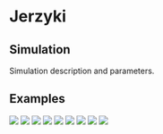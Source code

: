 # Jerzyki

## Simulation

Simulation description and parameters.

## Examples
![](animations/bezwladnoscmax.gif)
![](animations/cells.gif)
![](animations/colors.gif)
![](animations/dwoch.gif)
![](animations/friends.gif)
![](animations/mde.gif)
![](animations/trojka.gif)
![](animations/scolors.gif)
![](animations/output.gif)


<!--
Obraz musi zakomunikować model przez ustaloną reprezentację.

Każda strona rozumie komunikację inaczej.

Stronniczość to ustalona spójność tej komunikacji.

Bifurkacja śmierci.
-->